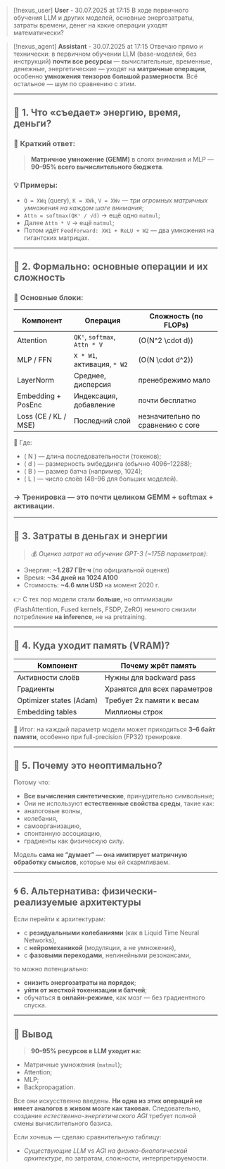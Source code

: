 >[!nexus_user] **User** - 30.07.2025 at 17:15
> В ходе первичного обучения LLM и других моделей, основные энергозатраты, затраты времени, денег на какие операции уходят математически?
<!-- UID: bc78a5ce-3b19-4bc1-9827-b74e2f85c7af -->




>[!nexus_agent] **Assistant** - 30.07.2025 at 17:15
> Отвечаю прямо и технически: 
> в первичном обучении LLM (base-моделей, без инструкций) **почти все ресурсы** — вычислительные, временные, денежные, энергетические — уходят на **матричные операции**, особенно **умножения тензоров большой размерности**. Всё остальное — шум по сравнению с этим.
> 
> ---
> 
> ## 🔋 1. **Что «съедает» энергию, время, деньги?**
> 
> ### 📌 Краткий ответ: 
> > **Матричное умножение (GEMM)** в слоях внимания и MLP — **90–95% всего вычислительного бюджета**.
> 
> ### 💡 Примеры:
> - `Q = XWq` (query), `K = XWk`, `V = XWv` — *три огромных матричных умножения на каждом шаге внимания*;
> - `Attn = softmax(QKᵗ / √d)` → ещё одно `matmul`;
> - Далее `Attn * V` → ещё `matmul`;
> - Потом идёт `FeedForward: XW1 + ReLU + W2` — два умножения на гигантских матрицах.
> 
> ---
> 
> ## 🧮 2. **Формально: основные операции и их сложность**
> 
> ### 🧠 Основные блоки:
> | Компонент | Операция | Сложность (по FLOPs) |
> |-----------------------|----------------------------------------|-------------------------------------|
> | Attention | `QKᵗ`, `softmax`, `Attn * V` | \(O(N^2 \cdot d)\) |
> | MLP / FFN | `X * W1`, активация, `* W2` | \(O(N \cdot d^2)\) |
> | LayerNorm | Среднее, дисперсия | пренебрежимо мало |
> | Embedding + PosEnc | Индексация, добавление | почти бесплатно |
> | Loss (CE / KL / MSE) | Последний слой | незначительно по сравнению с core |
> 
> 📌 Где: 
> - \( N \) — длина последовательности (токенов); 
> - \( d \) — размерность эмбеддинга (обычно 4096–12288); 
> - \( B \) — размер батча (например, 1024); 
> - \( L \) — число слоёв (48–96 для больших моделей).
> 
> ### → **Тренировка — это почти целиком GEMM + softmax + активации.**
> 
> ---
> 
> ## 💸 3. **Затраты в деньгах и энергии**
> 
> > 💰 *Оценка затрат на обучение GPT-3 (~175B параметров)*:
> - Энергия: **~1.287 ГВт·ч** (по официальной оценке)
> - Время: **~34 дней на 1024 A100**
> - Стоимость: **~4.6 млн USD** на момент 2020 г.
> 
> 👉 С тех пор модели стали **больше**, но оптимизации (FlashAttention, Fused kernels, FSDP, ZeRO) немного снизили потребление **на inference**, не на pretraining.
> 
> ---
> 
> ## 🧠 4. **Куда уходит память (VRAM)?**
> 
> | Компонент | Почему жрёт память |
> |------------------------|------------------------------|
> | Активности слоёв | Нужны для backward pass |
> | Градиенты | Хранятся для всех параметров |
> | Optimizer states (Adam)| Требует 2x памяти к весам |
> | Embedding tables | Миллионы строк |
> 
> 📌 Итог: на каждый параметр модели может приходиться **3–6 байт памяти**, особенно при full-precision (FP32) тренировке.
> 
> ---
> 
> ## 🧠 5. **Почему это неоптимально?**
> 
> Потому что:
> - **Все вычисления синтетические**, принудительно символьные;
> - Они не используют **естественные свойства среды**, такие как:
>  - аналоговые волны,
>  - колебания,
>  - самоорганизацию,
>  - спонтанную ассоциацию,
>  - градиенты как физическую силу.
> 
> Модель **сама не “думает” — она имитирует матричную обработку смыслов**, которые мы ей скармливаем.
> 
> ---
> 
> ## 🌀 6. **Альтернатива: физически-реализуемые архитектуры**
> 
> Если перейти к архитектурам:
> - с **резидуальными колебаниями** (как в Liquid Time Neural Networks),
> - с **нейромеханикой** (модуляции, а не умножения),
> - с **фазовыми переходами**, нелинейными резонансами,
> 
> то можно потенциально:
> - **снизить энергозатраты на порядок**;
> - **уйти от жесткой токенизации и батчей**;
> - обучаться **в онлайн-режиме**, как мозг — без градиентного спуска.
> 
> ---
> 
> ## 📌 Вывод
> 
> > **90–95% ресурсов в LLM уходит на:**
> - Матричные умножения (`matmul`);
> - Attention;
> - MLP;
> - Backpropagation.
> 
> Все они искусственно введены. 
> **Ни одна из этих операций не имеет аналогов в живом мозге как таковая.** 
> Следовательно, создание *естественно-энергетического AGI* требует полной смены вычислительного базиса.
> 
> Если хочешь — сделаю сравнительную таблицу:
> - *Существующие LLM* vs *AGI на физико-биологической архитектуре*, по затратам, сложности, интерпретируемости.
<!-- UID: e98ffb53-8c23-41ba-9679-98c723cec4f7 -->